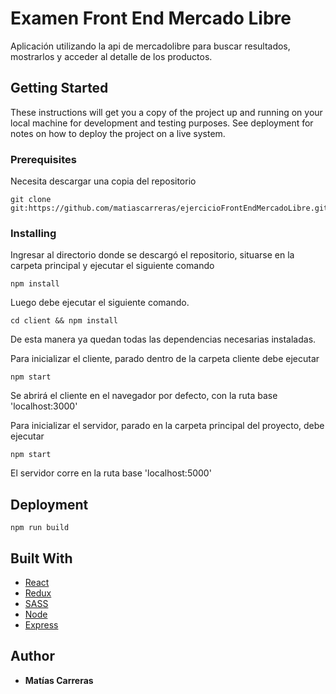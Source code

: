 # Examen Front End Mercado Libre

Aplicación utilizando la api de mercadolibre para buscar resultados, mostrarlos y acceder al detalle de los productos.

## Getting Started

These instructions will get you a copy of the project up and running on your local machine for development and testing purposes. See deployment for notes on how to deploy the project on a live system.

### Prerequisites

Necesita descargar una copia del repositorio

```
git clone git:https://github.com/matiascarreras/ejercicioFrontEndMercadoLibre.git
```

### Installing

Ingresar al directorio donde se descargó el repositorio, situarse en la carpeta principal y ejecutar el siguiente comando

```
npm install
```

Luego debe ejecutar el siguiente comando.

```
cd client && npm install
```

De esta manera ya quedan todas las dependencias necesarias instaladas.

Para inicializar el cliente, parado dentro de la carpeta cliente debe ejecutar

```
npm start
```

Se abrirá el cliente en el navegador por defecto, con la ruta base 'localhost:3000'

Para inicializar el servidor, parado en la carpeta principal del proyecto, debe ejecutar

```
npm start
```

El servidor corre en la ruta base 'localhost:5000'

## Deployment

```
npm run build
```

## Built With

* [React](https://reactjs.org/)
* [Redux](https://es.redux.js.org/)
* [SASS](https://sass-lang.com/)
* [Node](https://nodejs.org/es/)
* [Express](https://expressjs.com/es/)

## Author

* **Matías Carreras** 
